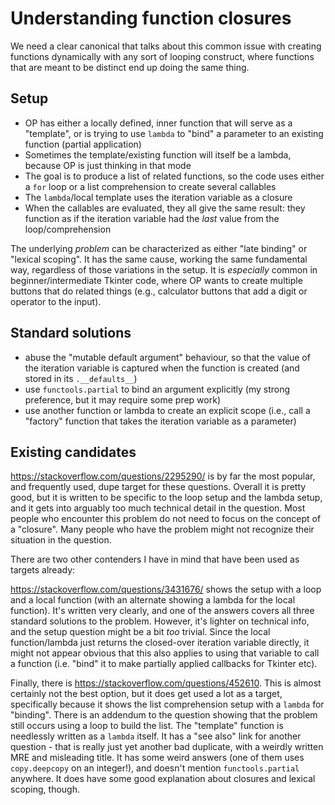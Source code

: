 # Understanding function closures

We need a clear canonical that talks about this common issue with creating functions dynamically with any sort of looping construct, where functions that are meant to be distinct end up doing the same thing.

## Setup

* OP has either a locally defined, inner function that will serve as a "template", or is trying to use `lambda` to "bind" a parameter to an existing function (partial application)
* Sometimes the template/existing function will itself be a lambda, because OP is just thinking in that mode
* The goal is to produce a list of related functions, so the code uses either a `for` loop or a list comprehension to create several callables
* The `lambda`/local template uses the iteration variable as a closure
* When the callables are evaluated, they all give the same result: they function as if the iteration variable had the *last* value from the loop/comprehension

The underlying *problem* can be characterized as either "late binding" or "lexical scoping". It has the same cause, working the same fundamental way, regardless of those variations in the setup. It is *especially* common in beginner/intermediate Tkinter code, where OP wants to create multiple buttons that do related things (e.g., calculator buttons that add a digit or operator to the input).

## Standard solutions

* abuse the "mutable default argument" behaviour, so that the value of the iteration variable is captured when the function is created (and stored in its `.__defaults__`)
* use `functools.partial` to bind an argument explicitly (my strong preference, but it may require some prep work)
* use another function or lambda to create an explicit scope (i.e., call a "factory" function that takes the iteration variable as a parameter)

## Existing candidates

https://stackoverflow.com/questions/2295290/ is by far the most popular, and frequently used, dupe target for these questions. Overall it is pretty good, but it is written to be specific to the loop setup and the lambda setup, and it gets into arguably too much technical detail in the question. Most people who encounter this problem do not need to focus on the concept of a "closure". Many people who have the problem might not recognize their situation in the question.

There are two other contenders I have in mind that have been used as targets already:

https://stackoverflow.com/questions/3431676/ shows the setup with a loop and a local function (with an alternate showing a lambda for the local function). It's written very clearly, and one of the answers covers all three standard solutions to the problem. However, it's lighter on technical info, and the setup question might be a bit *too* trivial. Since the local function/lambda just returns the closed-over iteration variable directly, it might not appear obvious that this also applies to using that variable to call a function (i.e. "bind" it to make partially applied callbacks for Tkinter etc).

Finally, there is https://stackoverflow.com/questions/452610. This is almost certainly not the best option, but it does get used a lot as a target, specifically because it shows the list comprehension setup with a `lambda` for "binding". There is an addendum to the question showing that the problem still occurs using a loop to build the list. The "template" function is needlessly written as a `lambda` itself. It has a "see also" link for another question - that is really just yet another bad duplicate, with a weirdly written MRE and misleading title. It has some weird answers (one of them uses `copy.deepcopy` on an integer!), and doesn't mention `functools.partial` anywhere. It does have some good explanation about closures and lexical scoping, though.